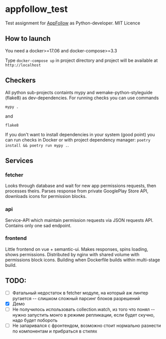 # appfollow_test
Test assignment for [AppFollow](https://appfollow.io) as Python-developer. MIT Licence

## How to launch
You need a docker>=17.06 and docker-compose>=3.3

Type `docker-compose up` in project directory and project will be available at `http://localhost`

## Checkers
All python sub-projects containts mypy and wemake-python-styleguide (flake8) as dev-dependencies. For running checks
you can use commands

`mypy .`

and

`flake8`

If you don't want to install dependencies in your system (good point) you can run checks in Docker or with project
 dependency manager: `poetry install && poetry run mypy .`.
 
## Services

### fetcher
Looks through database and wait for new app permissions requests, then processes theirs. Parses response from private
 GooglePlay Store API, downloads icons for permission blocks.

### api
Service-API which maintain permission requests via JSON requests API. Contains only one sad endpoint.

### frontend
Little frontend on vue + semantic-ui. Makes responses, spins loading, shows permissions. Distributed by nginx with
 shared volume with permissions block icons. Building when Dockerfile builds within multi-stage build.

## TODO:
 - [ ] Фатальный недостаток в fetcher модуле, на который аж линтер ругается -- слишком сложный парсинг блоков разрешений
 - [x] Демо
 - [ ] Не получилось использовать collection.watch, из того что понял -- нужно запустить монго в режиме репликации, 
 если будет скучно, надо будет побороть
 - [ ] Не запаривался с фронтендом, возможно стоит нормально разнести по компонентам и прибраться в стилях
